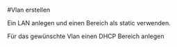 #Vlan erstellen

Ein LAN anlegen und einen Bereich als static verwenden.

Für das gewünschte Vlan einen DHCP Bereich anlegen
